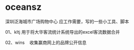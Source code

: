 # oceansz
深圳泛海城市广场购物中心
应工作需要，写的一些小工具、脚本

01、kltj
    用于将大华客流统计系统导出的excel客流数据合并

02、wins
    收集赢商网上的品牌公开信息

